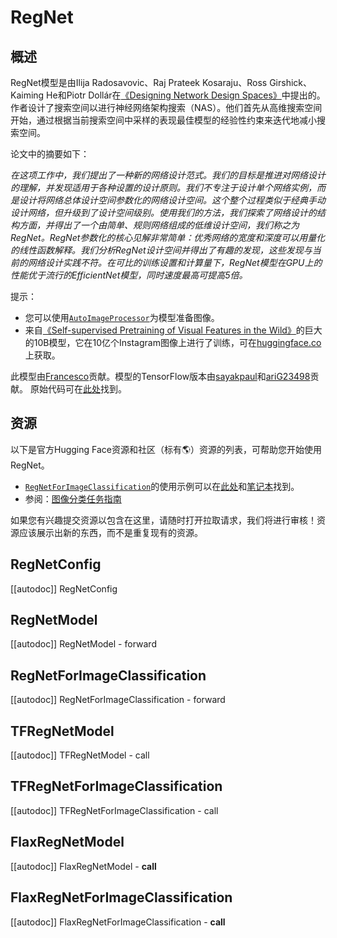 <!--版权所有2022 The HuggingFace团队。保留所有权利。

根据Apache License，Version 2.0（“许可证”）许可; 除非符合许可证的规定，否则您不得使用此文件。
您可以在以下位置获取许可证的副本

http://www.apache.org/licenses/LICENSE-2.0

除非适用法律要求或以书面形式同意，根据许可证分发的软件是基于“原样”的，
没有任何明示或暗示的担保或条件。参见许可证中的特定语言以及许可证下的限制。

⚠️ 请注意，此文件是Markdown格式，但包含我们doc-builder的特定语法（类似于MDX），可能在您的Markdown查看器中无法正确显示。

-->

# RegNet

## 概述

RegNet模型是由Ilija Radosavovic、Raj Prateek Kosaraju、Ross Girshick、Kaiming He和Piotr Dollár在[《Designing Network Design Spaces》](https://arxiv.org/abs/2003.13678)中提出的。
作者设计了搜索空间以进行神经网络架构搜索（NAS）。他们首先从高维搜索空间开始，通过根据当前搜索空间中采样的表现最佳模型的经验性约束来迭代地减小搜索空间。

论文中的摘要如下：

*在这项工作中，我们提出了一种新的网络设计范式。我们的目标是推进对网络设计的理解，并发现适用于各种设置的设计原则。我们不专注于设计单个网络实例，而是设计将网络总体设计空间参数化的网络设计空间。这个整个过程类似于经典手动设计网络，但升级到了设计空间级别。使用我们的方法，我们探索了网络设计的结构方面，并得出了一个由简单、规则网络组成的低维设计空间，我们称之为RegNet。RegNet参数化的核心见解非常简单：优秀网络的宽度和深度可以用量化的线性函数解释。我们分析RegNet设计空间并得出了有趣的发现，这些发现与当前的网络设计实践不符。在可比的训练设置和计算量下，RegNet模型在GPU上的性能优于流行的EfficientNet模型，同时速度最高可提高5倍。*

提示：

- 您可以使用[`AutoImageProcessor`](https://huggingface.co/docs/datasets/package_reference/main_classes/hf_datasets.transforms.AutoImageProcessor.html)为模型准备图像。
- 来自[《Self-supervised Pretraining of Visual Features in the Wild》](https://arxiv.org/abs/2103.01988)的巨大的10B模型，它在10亿个Instagram图像上进行了训练，可在[huggingface.co](https://huggingface.co/facebook/regnet-y-10b-seer)上获取。

此模型由[Francesco](https://huggingface.co/Francesco)贡献。模型的TensorFlow版本由[sayakpaul](https://huggingface.com/sayakpaul)和[ariG23498](https://huggingface.com/ariG23498)贡献。
原始代码可在[此处](https://github.com/facebookresearch/pycls)找到。

## 资源

以下是官方Hugging Face资源和社区（标有🌎）资源的列表，可帮助您开始使用RegNet。

<PipelineTag pipeline="image-classification"/>

- [`RegNetForImageClassification`](https://huggingface.co/models?pipeline_tag=image-classification)的使用示例可以在[此处](https://github.com/huggingface/transformers/tree/main/examples/pytorch/image-classification)和[笔记本](https://colab.research.google.com/github/huggingface/notebooks/blob/main/examples/image_classification.ipynb)找到。
- 参阅：[图像分类任务指南](../tasks/image_classification)

如果您有兴趣提交资源以包含在这里，请随时打开拉取请求，我们将进行审核！资源应该展示出新的东西，而不是重复现有的资源。

## RegNetConfig

[[autodoc]] RegNetConfig


## RegNetModel

[[autodoc]] RegNetModel
    - forward


## RegNetForImageClassification

[[autodoc]] RegNetForImageClassification
    - forward

## TFRegNetModel

[[autodoc]] TFRegNetModel
    - call


## TFRegNetForImageClassification

[[autodoc]] TFRegNetForImageClassification
    - call


## FlaxRegNetModel

[[autodoc]] FlaxRegNetModel
    - __call__


## FlaxRegNetForImageClassification

[[autodoc]] FlaxRegNetForImageClassification
    - __call__